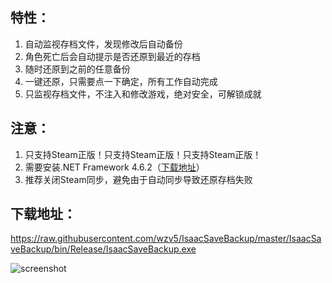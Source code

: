 ## 特性：

1. 自动监视存档文件，发现修改后自动备份
2. 角色死亡后会自动提示是否还原到最近的存档
3. 随时还原到之前的任意备份
4. 一键还原，只需要点一下确定，所有工作自动完成
5. 只监视存档文件，不注入和修改游戏，绝对安全，可解锁成就

## 注意：

1. 只支持Steam正版！只支持Steam正版！只支持Steam正版！
2. 需要安装.NET Framework 4.6.2（[下载地址](https://www.microsoft.com/zh-CN/download/details.aspx?id=53345)）
3. 推荐关闭Steam同步，避免由于自动同步导致还原存档失败

## 下载地址：

<https://raw.githubusercontent.com/wzv5/IsaacSaveBackup/master/IsaacSaveBackup/bin/Release/IsaacSaveBackup.exe>

![screenshot](https://raw.githubusercontent.com/wzv5/IsaacSaveBackup/master/IsaacSaveBackup/screenshot.png)